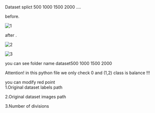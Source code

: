 Dataset splict  500 1000 1500 2000 ....

before.






![1](https://user-images.githubusercontent.com/45279761/134307680-982593bf-d1c6-4f4a-8333-23ec5cda9621.png)



after .

![2](https://user-images.githubusercontent.com/45279761/134308220-b6c9965f-a5e3-40c9-86a9-e4472d5d3684.png)




![3](https://user-images.githubusercontent.com/45279761/134308331-c6f33597-0206-4ba6-aae4-7d16631d9e4a.png)

you can see folder name dataset500 1000 1500 2000


Attention! in this python file we only check 0 and (1,2) class is  balance !!!

you can modify red point  
1.Original dataset labels path

2.Original dataset images path 

3.Number of divisions
